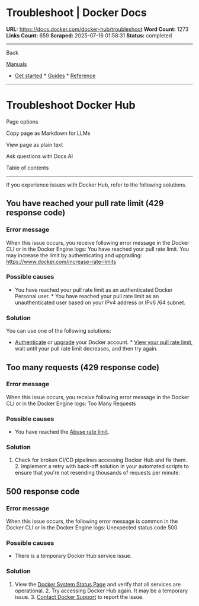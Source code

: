 # Troubleshoot | Docker Docs

**URL:** https://docs.docker.com/docker-hub/troubleshoot
**Word Count:** 1273
**Links Count:** 659
**Scraped:** 2025-07-16 01:58:31
**Status:** completed

---

Back

[Manuals](https://docs.docker.com/manuals/)

  * [Get started](https://docs.docker.com/get-started/)   * [Guides](https://docs.docker.com/guides/)   * [Reference](https://docs.docker.com/reference/)

* * *

# Troubleshoot Docker Hub

Page options

Copy page as Markdown for LLMs

View page as plain text

Ask questions with Docs AI

Table of contents

* * *

If you experience issues with Docker Hub, refer to the following solutions.

## You have reached your pull rate limit \(429 response code\)

### Error message

When this issue occurs, you receive following error message in the Docker CLI or in the Docker Engine logs:               You have reached your pull rate limit. You may increase the limit by authenticating and upgrading: https://www.docker.com/increase-rate-limits

### Possible causes

  * You have reached your pull rate limit as an authenticated Docker Personal user.   * You have reached your pull rate limit as an unauthenticated user based on your IPv4 address or IPv6 /64 subnet.

### Solution

You can use one of the following solutions:

  * [Authenticate](https://docs.docker.com/docker-hub/usage/pulls/#authentication) or [upgrade](https://docs.docker.com/subscription/change/#upgrade-your-subscription) your Docker account.   * [View your pull rate limit](https://docs.docker.com/docker-hub/usage/pulls/#view-hourly-pull-rate-and-limit), wait until your pull rate limit decreases, and then try again.

## Too many requests \(429 response code\)

### Error message

When this issue occurs, you receive following error message in the Docker CLI or in the Docker Engine logs:               Too Many Requests

### Possible causes

  * You have reached the [Abuse rate limit](https://docs.docker.com/docker-hub/usage/#abuse-rate-limit).

### Solution

  1. Check for broken CI/CD pipelines accessing Docker Hub and fix them.   2. Implement a retry with back-off solution in your automated scripts to ensure that you're not resending thousands of requests per minute.

## 500 response code

### Error message

When this issue occurs, the following error message is common in the Docker CLI or in the Docker Engine logs:               Unexpected status code 500

### Possible causes

  * There is a temporary Docker Hub service issue.

### Solution

  1. View the [Docker System Status Page](https://www.dockerstatus.com/) and verify that all services are operational.   2. Try accessing Docker Hub again. It may be a temporary issue.   3. [Contact Docker Support](https://www.docker.com/support/) to report the issue.
